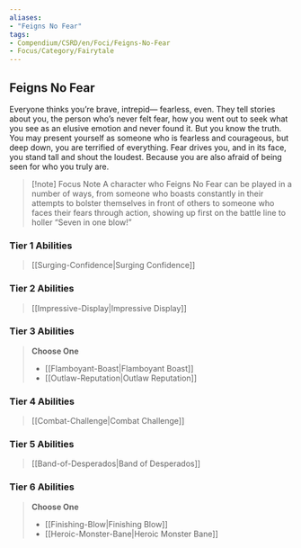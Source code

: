 ```yaml
---
aliases:
- "Feigns No Fear"
tags:
- Compendium/CSRD/en/Foci/Feigns-No-Fear
- Focus/Category/Fairytale
---
```


  
## Feigns No Fear
Everyone thinks you’re brave, intrepid— fearless, even. They tell stories about you, the person who’s never felt fear, how you went out to seek what you see as an elusive emotion and never found it. But you know the truth. You may present yourself as someone who is fearless and courageous, but deep down, you are terrified of everything. Fear drives you, and in its face, you stand tall and shout the loudest. Because you are also afraid of being seen for who you truly are.


>[!note] Focus Note
>A character who Feigns No Fear can be played in a number of ways, from someone who boasts constantly in their attempts to bolster themselves in front of others to someone who faces their fears through action, showing up first on the battle line to holler “Seven in one blow!”



### Tier 1 Abilities  
> [[Surging-Confidence|Surging Confidence]]  

### Tier 2 Abilities  
> [[Impressive-Display|Impressive Display]]  


### Tier 3 Abilities  
> **Choose One**  
>- [[Flamboyant-Boast|Flamboyant Boast]]  
>- [[Outlaw-Reputation|Outlaw Reputation]]  


### Tier 4 Abilities  
> [[Combat-Challenge|Combat Challenge]]  


### Tier 5 Abilities  
> [[Band-of-Desperados|Band of Desperados]]  


### Tier 6 Abilities  
> **Choose One**  
>- [[Finishing-Blow|Finishing Blow]]  
>- [[Heroic-Monster-Bane|Heroic Monster Bane]]